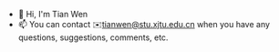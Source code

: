 - 👋 Hi, I'm Tian Wen
- 📫 You can contact ✉️tianwen@stu.xjtu.edu.cn when you have any questions, suggestions, comments, etc.


<!--
**tianwen0003/tianwen0003** is a ✨ _special_ ✨ repository because its `README.md` (this file) appears on your GitHub profile.

Here are some ideas to get you started:

- 🔭 I’m currently working on ...
- 🌱 I’m currently learning ...
- 👯 I’m looking to collaborate on ...
- 🤔 I’m looking for help with ...
- 💬 Ask me about ...
- 📫 How to reach me: ...
- 😄 Pronouns: ...
- ⚡ Fun fact: ...
-->
